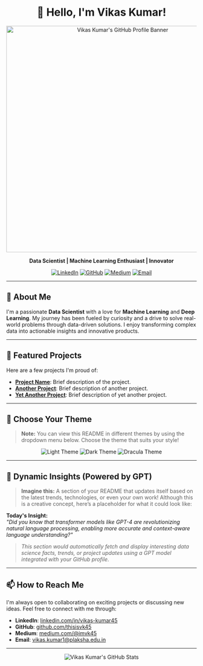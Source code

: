 <h1 align="center">👋 Hello, I'm Vikas Kumar!</h1>

<div align="center">
  <a href="https://github.com/thisisvk45">
    <img src="https://github.com/thisisvk45/banner.png" alt="Vikas Kumar's GitHub Profile Banner" width="600">
  </a>
</div>

<p align="center">
  <b>Data Scientist | Machine Learning Enthusiast | Innovator</b>
</p>

<p align="center">
  <a href="https://www.linkedin.com/in/vikas-kumar45/"><img src="https://img.shields.io/badge/LinkedIn-0A66C2?style=for-the-badge&logo=linkedin&logoColor=white" alt="LinkedIn"></a>
  <a href="https://github.com/thisisvk45"><img src="https://img.shields.io/badge/GitHub-181717?style=for-the-badge&logo=github&logoColor=white" alt="GitHub"></a>
  <a href="https://medium.com/@imvk45"><img src="https://img.shields.io/badge/Medium-000000?style=for-the-badge&logo=medium&logoColor=white" alt="Medium"></a>
  <a href="mailto:vikas.kumar1@plaksha.edu.in"><img src="https://img.shields.io/badge/Email-EA4335?style=for-the-badge&logo=gmail&logoColor=white" alt="Email"></a>
</p>

---

## 🚀 About Me

I'm a passionate **Data Scientist** with a love for **Machine Learning** and **Deep Learning**. My journey has been fueled by curiosity and a drive to solve real-world problems through data-driven solutions. I enjoy transforming complex data into actionable insights and innovative products.

---

## 🌟 Featured Projects

Here are a few projects I'm proud of:

- **[Project Name](#)**: Brief description of the project.
- **[Another Project](#)**: Brief description of another project.
- **[Yet Another Project](#)**: Brief description of yet another project.

---

## 🎨 Choose Your Theme

> **Note:** You can view this README in different themes by using the dropdown menu below. Choose the theme that suits your style!

<p align="center">
  <img src="https://img.shields.io/badge/Theme-Light-FFFFFF?style=for-the-badge" alt="Light Theme">
  <img src="https://img.shields.io/badge/Theme-Dark-181717?style=for-the-badge" alt="Dark Theme">
  <img src="https://img.shields.io/badge/Theme-Dracula-282A36?style=for-the-badge" alt="Dracula Theme">
</p>

---

## 🧠 Dynamic Insights (Powered by GPT)

> **Imagine this:** A section of your README that updates itself based on the latest trends, technologies, or even your own work! Although this is a creative concept, here’s a placeholder for what it could look like:

**Today's Insight:**  
_"Did you know that transformer models like GPT-4 are revolutionizing natural language processing, enabling more accurate and context-aware language understanding?"_

> *This section would automatically fetch and display interesting data science facts, trends, or project updates using a GPT model integrated with your GitHub profile.*

---

## 📫 How to Reach Me

I'm always open to collaborating on exciting projects or discussing new ideas. Feel free to connect with me through:

- **LinkedIn**: [linkedin.com/in/vikas-kumar45](https://www.linkedin.com/in/vikas-kumar45/)
- **GitHub**: [github.com/thisisvk45](https://github.com/thisisvk45)
- **Medium**: [medium.com/@imvk45](https://medium.com/@imvk45)
- **Email**: vikas.kumar1@plaksha.edu.in

---

<p align="center">
  <img src="https://github.com/thisisvk45/stats.svg" alt="Vikas Kumar's GitHub Stats">
</p>
